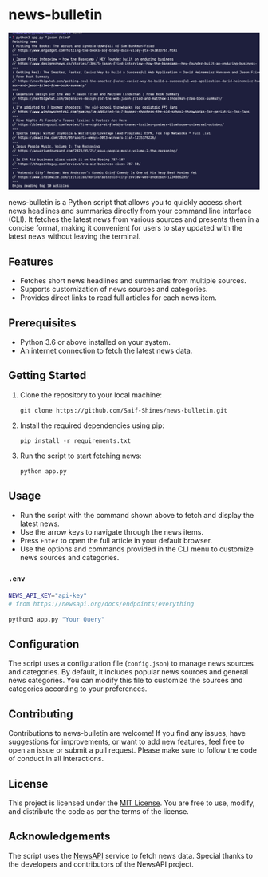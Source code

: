 # news-bulletin

![](usage.png)

news-bulletin is a Python script that allows you to quickly access short news headlines and summaries directly from your command line interface (CLI). It fetches the latest news from various sources and presents them in a concise format, making it convenient for users to stay updated with the latest news without leaving the terminal.

## Features

- Fetches short news headlines and summaries from multiple sources.
- Supports customization of news sources and categories.
- Provides direct links to read full articles for each news item.

## Prerequisites

- Python 3.6 or above installed on your system.
- An internet connection to fetch the latest news data.

## Getting Started

1. Clone the repository to your local machine:

   ```shell
   git clone https://github.com/Saif-Shines/news-bulletin.git
   ```

2. Install the required dependencies using pip:

   ```shell
   pip install -r requirements.txt
   ```

3. Run the script to start fetching news:

   ```shell
   python app.py
   ```

## Usage

- Run the script with the command shown above to fetch and display the latest news.
- Use the arrow keys to navigate through the news items.
- Press `Enter` to open the full article in your default browser.
- Use the options and commands provided in the CLI menu to customize news sources and categories.

### `.env`

```sh
NEWS_API_KEY="api-key"
# from https://newsapi.org/docs/endpoints/everything
```

```sh
python3 app.py "Your Query"
```

## Configuration

The script uses a configuration file (`config.json`) to manage news sources and categories. By default, it includes popular news sources and general news categories. You can modify this file to customize the sources and categories according to your preferences.

## Contributing

Contributions to news-bulletin are welcome! If you find any issues, have suggestions for improvements, or want to add new features, feel free to open an issue or submit a pull request. Please make sure to follow the code of conduct in all interactions.

## License

This project is licensed under the [MIT License](LICENSE). You are free to use, modify, and distribute the code as per the terms of the license.

## Acknowledgements

The script uses the [NewsAPI](https://newsapi.org/) service to fetch news data. Special thanks to the developers and contributors of the NewsAPI project.

